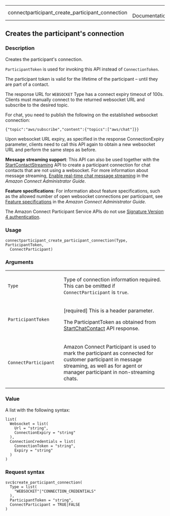 <table style="width: 100%;">
<tbody>
<tr class="odd">
<td>connectparticipant_create_participant_connection</td>
<td style="text-align: right;">R Documentation</td>
</tr>
</tbody>
</table>

## Creates the participant's connection

### Description

Creates the participant's connection.

`ParticipantToken` is used for invoking this API instead of
`ConnectionToken`.

The participant token is valid for the lifetime of the participant –
until they are part of a contact.

The response URL for `WEBSOCKET` Type has a connect expiry timeout of
100s. Clients must manually connect to the returned websocket URL and
subscribe to the desired topic.

For chat, you need to publish the following on the established websocket
connection:

`⁠{"topic":"aws/subscribe","content":{"topics":["aws/chat"]}}⁠`

Upon websocket URL expiry, as specified in the response ConnectionExpiry
parameter, clients need to call this API again to obtain a new websocket
URL and perform the same steps as before.

**Message streaming support**: This API can also be used together with
the
[StartContactStreaming](https://docs.aws.amazon.com/connect/latest/APIReference/API_StartContactStreaming.html)
API to create a participant connection for chat contacts that are not
using a websocket. For more information about message streaming, [Enable
real-time chat message
streaming](https://docs.aws.amazon.com/connect/latest/adminguide/chat-message-streaming.html)
in the *Amazon Connect Administrator Guide*.

**Feature specifications**: For information about feature
specifications, such as the allowed number of open websocket connections
per participant, see [Feature
specifications](https://docs.aws.amazon.com/connect/latest/adminguide/amazon-connect-service-limits.html#feature-limits)
in the *Amazon Connect Administrator Guide*.

The Amazon Connect Participant Service APIs do not use [Signature
Version 4
authentication](https://docs.aws.amazon.com/IAM/latest/UserGuide/reference_aws-signing.html).

### Usage

    connectparticipant_create_participant_connection(Type, ParticipantToken,
      ConnectParticipant)

### Arguments

<table>
<colgroup>
<col style="width: 35%" />
<col style="width: 65%" />
</colgroup>
<tbody>
<tr class="odd">
<td><code
id="connectparticipant_create_participant_connection_:_Type">Type</code></td>
<td><p>Type of connection information required. This can be omitted if
<code>ConnectParticipant</code> is <code>true</code>.</p></td>
</tr>
<tr class="even">
<td><code
id="connectparticipant_create_participant_connection_:_ParticipantToken">ParticipantToken</code></td>
<td><p>[required] This is a header parameter.</p>
<p>The ParticipantToken as obtained from <a
href="https://docs.aws.amazon.com/connect/latest/APIReference/API_StartChatContact.html">StartChatContact</a>
API response.</p></td>
</tr>
<tr class="odd">
<td><code
id="connectparticipant_create_participant_connection_:_ConnectParticipant">ConnectParticipant</code></td>
<td><p>Amazon Connect Participant is used to mark the participant as
connected for customer participant in message streaming, as well as for
agent or manager participant in non-streaming chats.</p></td>
</tr>
</tbody>
</table>

### Value

A list with the following syntax:

    list(
      Websocket = list(
        Url = "string",
        ConnectionExpiry = "string"
      ),
      ConnectionCredentials = list(
        ConnectionToken = "string",
        Expiry = "string"
      )
    )

### Request syntax

    svc$create_participant_connection(
      Type = list(
        "WEBSOCKET"|"CONNECTION_CREDENTIALS"
      ),
      ParticipantToken = "string",
      ConnectParticipant = TRUE|FALSE
    )
